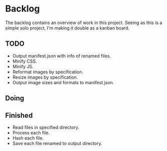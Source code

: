 # Backlog
The backlog contains an overview of work in this project. Seeing as this is a simple solo project, I'm making it double as a kanban board.

## TODO
- Output manifest.json with info of renamed files.
- Minify CSS.
- Minify JS.
- Reformat images by specification.
- Resize images by specification.
- Output image sizes and formats to manifest.json.

## Doing

## Finished
- Read files in specified directory.
- Process each file.
- Hash each file.
- Save each file renamed to output directory.
